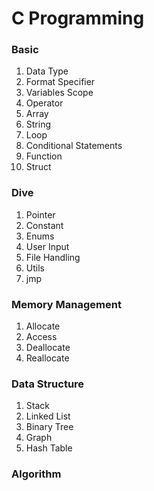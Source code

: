 # C Programming


### Basic 
1. Data Type
1. Format Specifier
1. Variables Scope
1. Operator
1. Array
1. String
1. Loop
1. Conditional Statements
1. Function
1. Struct


### Dive
1. Pointer
1. Constant
1. Enums
1. User Input
1. File Handling
1. Utils
1. jmp


### Memory Management
1. Allocate
2. Access
3. Deallocate
4. Reallocate


### Data Structure
1. Stack
2. Linked List
3. Binary Tree
4. Graph
5. Hash Table


### Algorithm
